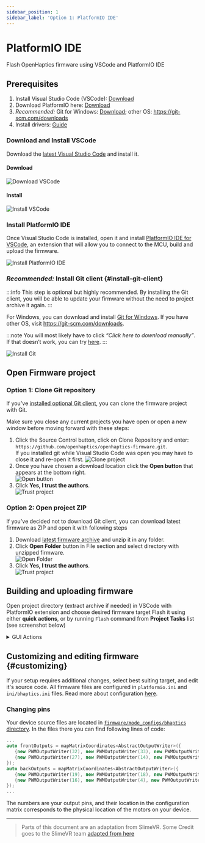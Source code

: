```yaml
---
sidebar_position: 1
sidebar_label: 'Option 1: PlatformIO IDE'
---
```


# PlatformIO IDE

Flash OpenHaptics firmware using VSCode and PlatformIO IDE

## Prerequisites

1. Install Visual Studio Code (VSCode): [Download][vscode]
2. Download PlatformIO here: [Download][pio]
3. *Recommended:* Git for Windows: [Download][git-windows]; other OS: https://git-scm.com/downloads
4. Install drivers: [Guide](./drivers)

### Download and Install VSCode

Download the [latest Visual Studio Code][vscode] and install it.

#### Download

![Download VSCode](https://i.imgur.com/jXPXIFz.gif)

#### Install

![Install VSCode](https://i.imgur.com/hAm3Zu0.gif)

### Install PlatformIO IDE

Once Visual Studio Code is installed, open it and install [PlatformIO IDE for VSCode][pio], an extension that will allow you to connect to the MCU, build and upload the firmware.

![Install PlatformIO IDE](https://i.imgur.com/ebV0IgT.gif)

### *Recommended:* Install Git client {#install-git-client}

:::info
This step is optional but highly recommended. By installing the Git client, you will be able to update your firmware without the need to project archive it again.
:::

For Windows, you can download and install [Git for Windows][git-windows]. If you have other OS, visit https://git-scm.com/downloads.

:::note
You will most likely have to click *“Click here to download manually”*. If that doesn’t work, you can try [here](https://gitforwindows.org/).
:::

![Install Git](https://i.imgur.com/wam3ea1.gif)

## Open Firmware project

### Option 1: Clone Git repository

If you've [installed optional Git client](#install-git-client), you can clone the firmware project with Git.

Make sure you close any current projects you have open or open a new window before moving forward with these steps:

1. Click the Source Control button, click on Clone Repository and enter: `https://github.com/openhaptics/openhaptics-firmware.git`.  
   If you installed git while Visual Studio Code was open you may have to close it and re-open it first.
   ![Clone project](https://i.imgur.com/DW0CV5d.gif)
2. Once you have chosen a download location click the **Open button** that appears at the bottom right.  
   ![Open button](https://i.imgur.com/59zXAJQ.png)
3. Click **Yes, I trust the authors**.  
   ![Trust project](https://imgur.com/PzSROh7.png)

### Option 2: Open project ZIP

If you've decided not to download Git client, you can download latest firmware as ZIP and open it with following steps

1. Download [latest firmware archive](https://github.com/openhaptics/openhaptics-firmware/archive/refs/heads/master.zip) and unzip it in any folder.
2. Click **Open Folder** button in File section and select directory with unzipped firmware.  
   ![Open Folder](https://i.imgur.com/Lr8P8WL.gif)
3. Click **Yes, I trust the authors**.  
   ![Trust project](https://imgur.com/PzSROh7.png)

## Building and uploading firmware

Open project directory (extract archive if needed) in VSCode with PlatformIO extension and choose desired firmware target
Flash it using either **quick actions**, or by running `Flash` command from **Project Tasks** list (see screenshot below)

<details>
  <summary>GUI Actions</summary>

  ![PlatformIO GUI](https://user-images.githubusercontent.com/1759654/193428679-148f0c8f-8439-451f-8c6d-6d6be4dbdf87.png)

  1. PlatformIO IDE homepage
  2. Select desired firmware mode and run command (Build, Upload or Monitor) in **Project Tasks**
  3. Use **quick actions** (`✔️ - Build`, `➡️ - Upload`, `🔌 - Monitor`). Choose your default mode by clicking `Default (openhaptics-firmware)` and switching your default

</details>

## Customizing and editing firmware {#customizing}

If your setup requires additional changes, select best suiting target, and edit it's source code. All firmware files are configured in `platformio.ini` and `ini/bhaptics.ini` files. Read more about configuration [here](https://docs.platformio.org/en/latest/projectconf/index.html).

### Changing pins

Your device source files are located in [`firmware/mode_configs/bhaptics` directory](https://github.com/openhaptics/openhaptics-firmware/tree/master/firmware/mode_configs/bhaptics). In the files there you can find following lines of code:

```cpp
...
auto frontOutputs = mapMatrixCoordinates<AbstractOutputWriter>({
   {new PWMOutputWriter(32), new PWMOutputWriter(33), new PWMOutputWriter(25), new PWMOutputWriter(26)},
   {new PWMOutputWriter(27), new PWMOutputWriter(14), new PWMOutputWriter(12), new PWMOutputWriter(13)},
});
auto backOutputs = mapMatrixCoordinates<AbstractOutputWriter>({
   {new PWMOutputWriter(19), new PWMOutputWriter(18), new PWMOutputWriter(5), new PWMOutputWriter(17)},
   {new PWMOutputWriter(16), new PWMOutputWriter(4), new PWMOutputWriter(2), new PWMOutputWriter(15)},
});
...

```

The numbers are your output pins, and their location in the configuration matrix corresponds to the physical location of the motors on your device.

---

> Parts of this document are an adaptation from SlimeVR. Some Credit goes to the SlimeVR team [adapted from here](https://docs.slimevr.dev/firmware/setup-and-install.html)

[vscode]: https://code.visualstudio.com/download
[pio]: https://platformio.org/platformio-ide
[git-windows]: https://git-scm.com/download/win